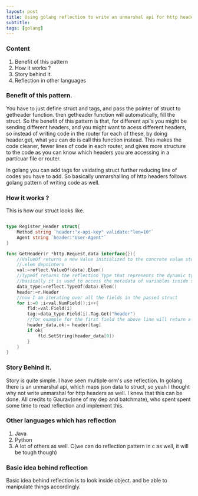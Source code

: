 ```yaml
---
layout: post
title: Using golang reflection to write an unmarshal api for http headers
subtitle: 
tags: [golang]
---
```


### Content
1. Benefit of this pattern
2. How it works ?
3. Story behind it.
4. Reflection in other languages

### Benefit of this pattern.
You have to just define struct and tags, and pass the pointer of struct to getheader function. then getheader function will automatically, fill the struct. So the benefit of this pattern is that, for different api's you might be sending different headers, and you might want to acess different headers, so instead of writing code in the router for each of these, by doing header.get, what you can do is call this function instead. This makes the code cleaner, fewer lines of code in each router, and gives more structure to the code as you can know which headers you are accessing in a particuar file or router.

In golang you can add tags for vaidating struct further reducing line of codes you have to add. So basically unmarshalling of http headers follows golang pattern of writing code as well.
### How it works ?
This is how our struct looks like.

```go

type Register_Header struct{
	Method string `header:"x-api-key" validate:"len=10"`
	Agent string `header:"User-Agent"`
}
```

```go
func GetHeader(r *http.Request,data interface{}){
	//ValueOf returns a new Value initialized to the concrete value stored in the interface i.
	//.elem depointers
	val:=reflect.ValueOf(data).Elem()
	//TypeOf returns the reflection Type that represents the dynamic type of interface i.
	//basically it is used to access the metadata of variables inside struct.
	data_type:=reflect.TypeOf(data).Elem()
	header:=r.Header
	//now I am iterating over all the fields in the passed struct
	for i:=0 ;i<val.NumField();i++{
		fld:=val.Field(i)
		tag:=data_type.Field(i).Tag.Get("header")
		//for example for the first field the above line will return x-api-key and in second iteration it wil return User-agent.
		header_data,ok:= header[tag]
		if ok{
			fld.SetString(header_data[0])
		}
	}
}
```

### Story Behind it.
Story is quite simple. I have seen multiple orm's use reflection. In golang there is an unmarshal api, which maps json data to struct, so yeah I thought why not write unmarshal for http headers as well. I knew that this can be done. All credits to Gaurav(one of my dep and batchmate), who spent spent some time to read reflection and implement this.

### Other languages which has reflection
1. Java
2. Python
3. A lot of others as well.
C(we can do reflection pattern in c as well, it will be tough though)

### Basic idea behind reflection
Basic idea behind reflection is to look inside object. and be able to manipulate things accordingly. 